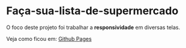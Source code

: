 # Faça-sua-lista-de-supermercado
O foco deste projeto foi trabalhar a <b>responsividade</b> em diversas telas.

Veja como ficou em: <a href="https://luhrodrigues45.github.io/Faca-sua-lista-de-supermercado/" target="_blank">Github Pages</a>
